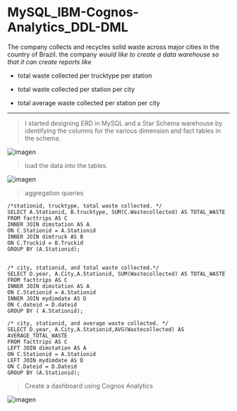 # MySQL_IBM-Cognos-Analytics_DDL-DML

The company collects and recycles solid waste across major cities in the country of Brazil. the company
*would like to create a data warehouse so that it can create reports like*

   * total waste collected per trucktype per station 

   * total waste collected  per station per city

   * total average waste collected per station per city
---


> I started designing ERD in MySQL and a Star Schema warehouse by identifying the columns for the various dimension and fact tables in the schema.

![imagen](tablas.png )

> load the data into the tables.

![imagen](load.png)

> aggregation queries
	
```postgresql
/*stationid, trucktype, total waste collected. */
SELECT A.Stationid, B.trucktype, SUM(C.Wastecollected) AS TOTAL_WASTE
FROM facttrips AS C
INNER JOIN dimstation AS A
ON C.Stationid = A.Stationid
INNER JOIN dimtruck AS B
ON C.Truckid = B.Truckid
GROUP BY (A.Stationid);


/* city, stationid, and total waste collected.*/
SELECT D.year, A.City,A.Stationid, SUM(Wastecollected) AS TOTAL_WASTE
FROM facttrips AS C
INNER JOIN dimstation AS A
ON C.Stationid = A.Stationid
INNER JOIN mydimdate AS D
ON C.dateid = D.dateid
GROUP BY ( A.Stationid);

/* city, stationid, and average waste collected. */
SELECT D.year, A.City,A.Stationid,AVG(Wastecollected) AS AVERAGE_TOTAL_WASTE
FROM facttrips AS C
LEFT JOIN dimstation AS A
ON C.Stationid = A.Stationid
LEFT JOIN mydimdate AS D
ON C.Dateid = D.Dateid
GROUP BY (A.Stationid);

```
> Create a dashboard using Cognos Analytics

![imagen](dashboard.png)
